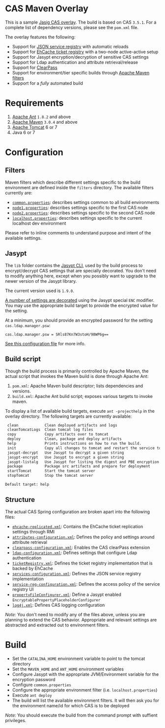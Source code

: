 # CAS Maven Overlay
This is a sample [Jasig CAS overlay](https://wiki.jasig.org/display/CASUM/Best+Practice+-+Setting+Up+CAS+Locally+using+the+Maven2+WAR+Overlay+Method).
The build is based on CAS `3.5.1`. For a complete list of dependency versions, please see the `pom.xml` file. 

The overlay features the following:

* Support for [JSON service registry](https://github.com/Unicon/cas-addons/wiki/Configuring-JSON-Service-Registry) with automatic reloads
* Support for [EhCache ticket registry](https://wiki.jasig.org/display/CASUM/EhcacheTicketRegistry) with a two-node active-active setup
* Support for Jasypt encryption/decryption of sensitive CAS settings
* Support for Ldap authentication and attribute retrieval/release
* Support for [ClearPass](https://wiki.jasig.org/display/CASUM/ClearPass)
* Support for environment/tier specific builds through [Apache Maven filters](http://maven.apache.org/shared/maven-filtering/)
* Support for a _fully_ automated build

# Requirements
1. [Apache Ant](http://ant.apache.org/bindownload.cgi) `1.8.2` and above
2. [Apache Maven](http://maven.apache.org/download.html) `3.0.4` and above
3. [Apache Tomcat](http://tomcat.apache.org/) 6 or 7
4. Java 6 or 7

# Configuration
## Filters
Maven filters which describe different settings specific to the build environment are defined inside the `filters`
directory. The available filters currently are:

* [`common.properties`](https://github.com/mmoayyed/cas-overlay/blob/master/filters/common.properties): describes settings common to all build environments
* [`node1.properties`](https://github.com/mmoayyed/cas-overlay/blob/master/filters/node1.properties): describes settings specific to the first CAS node
* [`node2.properties`](https://github.com/mmoayyed/cas-overlay/blob/master/filters/node2.properties): describes settings specific to the second CAS node
* [`localhost.properties`](https://github.com/mmoayyed/cas-overlay/blob/master/filters/localhost.properties): describes settings specific to the current localhost dev environment

Please refer to inline comments to understand purpose and intent of the available settings.

## Jasypt
The `lib` folder contains the [Jasypt CLI](http://www.jasypt.org/cli.html), used by the build process to encrypt/decrypt CAS settings that are specially
decorated. You don't need to modify anything here, except when you possibly want to upgrade to the newer version of
the Jasypt library. 

The current version used is `1.9.0`.

[A number of settings are decorated](https://github.com/mmoayyed/cas-overlay/blob/master/src/main/webapp/WEB-INF/cas.properties#L114) using the Jasypt special `ENC` modifier. You may use the appropriate build target
to provide the encrypted value for the setting. 

At a minimum, you should provide an encrypted password for the setting `cas.ldap.manager.psw`:

`cas.ldap.manager.psw = SRls87Kn7W3stoH/98WP6g==`

[See this configuration file](https://github.com/mmoayyed/cas-overlay/blob/master/src/main/webapp/WEB-INF/spring-configuration/propertyFileConfigurer.xml) for more info.

## Build script
Though the build process is primarily controlled by Apache Maven, the actual script that invokes the Maven build is
done through Apache Ant:

1. `pom.xml`: Apache Maven build descriptor; lists dependencies and versions.
2. `build.xml`: Apache Ant bulid script; exposes various targets to invoke maven.

To display a list of available build targets, execute `ant -projecthelp` in the overlay directory. The following
targets are currently available:

```xml
 clean            Clean deployed artifacts and logs
 cleanTomcatLogs  Clean tomcat log files
 copy             Copy artifacts over to tomcat
 deploy           Clean, package and deploy artifacts
 help             Prints instructions on how to run the build.
 init             Copy all changes to tomcat and restart the service to deploy.
 jasypt-decrypt   Use Jasypt to decrypt a given string
 jasypt-encrypt   Use Jasypt to encrypt a given string
 jasypt-listalg   Use Jasypt for listing the digest and PBE encryption algorithms available in your JVM
 package          Package src artifacts and prepare for deployment
 startTomcat      Start the tomcat server
 stopTomcat       Stop the tomcat server

Default target: help
```
## Structure
The actual CAS Spring configuration are broken apart into the following files:

* [`ehcache-replicated.xml`](https://github.com/mmoayyed/cas-overlay/blob/master/src/main/webapp/WEB-INF/ehcache-replicated.xml): Contains the EhCache ticket replication settings through RMI
* [`attributes-configuration.xml`](https://github.com/mmoayyed/cas-overlay/blob/master/src/main/webapp/WEB-INF/spring-configuration/attributes-configuration.xml): Defines the policy and settings around attribute retrieval
* [`clearpass-configuration.xml`](https://github.com/mmoayyed/cas-overlay/blob/master/src/main/webapp/WEB-INF/spring-configuration/clearpass-configuration.xml): Enables the CAS clearPass extension
* [`ldap-configuration.xml`](https://github.com/mmoayyed/cas-overlay/blob/master/src/main/webapp/WEB-INF/spring-configuration/ldap-configuration.xml): Defines settings that configure Ldap authentication
* [`ticketRegistry.xml`](https://github.com/mmoayyed/cas-overlay/blob/master/src/main/webapp/WEB-INF/spring-configuration/ticketRegistry.xml): Defines the ticket registry implementation that is backed by EhCache
* [`services-configuration.xml`](https://github.com/mmoayyed/cas-overlay/blob/master/src/main/webapp/WEB-INF/spring-configuration/services-configuration.xml): Defines the JSON service registry implementation
* [`service-reg-configuration.xml`](https://github.com/mmoayyed/cas-overlay/blob/master/src/main/webapp/WEB-INF/spring-configuration/service-reg-configuration.xml): Defines the access policy of the service registry UI
* [`propertyFileConfigurer.xml`](https://github.com/mmoayyed/cas-overlay/blob/master/src/main/webapp/WEB-INF/spring-configuration/propertyFileConfigurer.xml): Define a Jasypt enabled `EncryptablePropertyPlaceholderConfigurer`
* [`log4j.xml`](https://github.com/mmoayyed/cas-overlay/blob/master/src/main/webapp/WEB-INF/classes/log4j.xml): Defines CAS logging configuration

*Note:* You don't need to modify any of the files above, unless you are planning to extend the CAS behavior. Appropriate and relevant settings are abstracted and extracted out to environment filters. 

# Build

* Set the `CATALINA_HOME` environment variable to point to the tomcat directory
* Set the `MAVEN_HOME` and `ANT_HOME` environment variables 
* Configure Jasypt with the appropriate JVM/Environment variable for the encryption password
* Configure `common.properties`
* Configure the appropriate environment filter (i.e. `localhost.properties`)
* Execute `ant deploy`
* The build will list the available environment filters. It will then ask you for the environment name/id for which 
CAS is to be deployed

*Note:* You should execute the build from the command prompt with suffient privileges. 